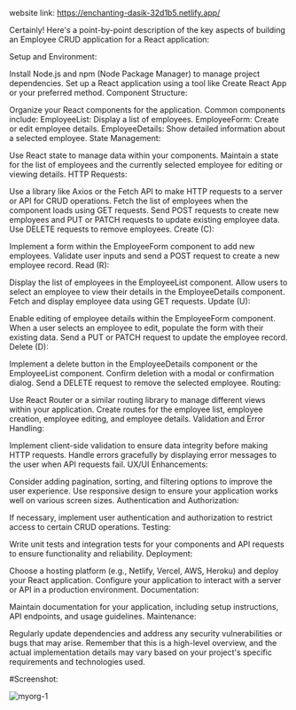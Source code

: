website link: https://enchanting-dasik-32d1b5.netlify.app/


Certainly! Here's a point-by-point description of the key aspects of building an Employee CRUD application for a React application:

Setup and Environment:

Install Node.js and npm (Node Package Manager) to manage project dependencies.
Set up a React application using a tool like Create React App or your preferred method.
Component Structure:

Organize your React components for the application. Common components include:
EmployeeList: Display a list of employees.
EmployeeForm: Create or edit employee details.
EmployeeDetails: Show detailed information about a selected employee.
State Management:

Use React state to manage data within your components.
Maintain a state for the list of employees and the currently selected employee for editing or viewing details.
HTTP Requests:

Use a library like Axios or the Fetch API to make HTTP requests to a server or API for CRUD operations.
Fetch the list of employees when the component loads using GET requests.
Send POST requests to create new employees and PUT or PATCH requests to update existing employee data.
Use DELETE requests to remove employees.
Create (C):

Implement a form within the EmployeeForm component to add new employees.
Validate user inputs and send a POST request to create a new employee record.
Read (R):

Display the list of employees in the EmployeeList component.
Allow users to select an employee to view their details in the EmployeeDetails component.
Fetch and display employee data using GET requests.
Update (U):

Enable editing of employee details within the EmployeeForm component.
When a user selects an employee to edit, populate the form with their existing data.
Send a PUT or PATCH request to update the employee record.
Delete (D):

Implement a delete button in the EmployeeDetails component or the EmployeeList component.
Confirm deletion with a modal or confirmation dialog.
Send a DELETE request to remove the selected employee.
Routing:

Use React Router or a similar routing library to manage different views within your application.
Create routes for the employee list, employee creation, employee editing, and employee details.
Validation and Error Handling:

Implement client-side validation to ensure data integrity before making HTTP requests.
Handle errors gracefully by displaying error messages to the user when API requests fail.
UX/UI Enhancements:

Consider adding pagination, sorting, and filtering options to improve the user experience.
Use responsive design to ensure your application works well on various screen sizes.
Authentication and Authorization:

If necessary, implement user authentication and authorization to restrict access to certain CRUD operations.
Testing:

Write unit tests and integration tests for your components and API requests to ensure functionality and reliability.
Deployment:

Choose a hosting platform (e.g., Netlify, Vercel, AWS, Heroku) and deploy your React application.
Configure your application to interact with a server or API in a production environment.
Documentation:

Maintain documentation for your application, including setup instructions, API endpoints, and usage guidelines.
Maintenance:

Regularly update dependencies and address any security vulnerabilities or bugs that may arise.
Remember that this is a high-level overview, and the actual implementation details may vary based on your project's specific requirements and technologies used.

#Screenshot:


![myorg-1](https://github.com/arasuramanan/synctag_frontend/assets/102941390/3e067be1-aec0-470a-ac14-8c2e7ee7331b)
